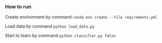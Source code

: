 ### How to run ###

Create environment by command ```conda env create --file reqirements.yml```

Load data by command ```python load_data.py```

Start to learn by command ```python classifier.py false```